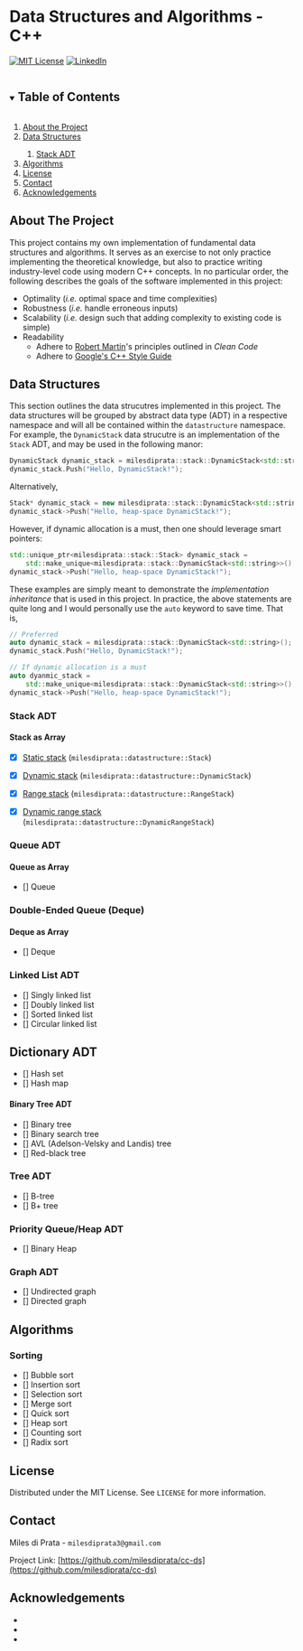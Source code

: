 # Data Structures and Algorithms - C++

[![MIT License][license-shield]][license-url]
[![LinkedIn][linkedin-shield]][linkedin-url]



<details open="open">
  <summary><h2 style="display: inline-block">Table of Contents</h2></summary>
  <ol>
    <li><a href="#about-the-project">About the Project</a></li>
    <li><a href="#data-structures">Data Structures</a></li>
    <ol>
      <li><a href="#stack-adt">Stack ADT</a></li>
    </ol>
    <li><a href="#algorithms">Algorithms</a></li>
    <li><a href="#license">License</a></li>
    <li><a href="#contact">Contact</a></li>
    <li><a href="#acknowledgements">Acknowledgements</a></li>
  </ol>
</details>



## About The Project
This project contains my own implementation of fundamental data structures and
algorithms. It serves as an exercise to not only practice implementing the
theoretical knowledge, but also to practice writing industry-level code using 
modern C++ concepts. In no particular order, the following describes the goals
of the software  implemented in this project:
* Optimality (*i.e.* optimal space and time complexities) 
* Robustness (*i.e.* handle erroneous inputs)
* Scalability (*i.e.* design such that adding complexity to existing code is
               simple)
* Readability
  * Adhere to [Robert Martin](https://en.wikipedia.org/wiki/Robert_C._Martin)'s
    principles outlined in *Clean Code*
  * Adhere to [Google's C++ Style Guide](https://google.github.io/styleguide/cppguide.html)



## Data Structures
This section outlines the data strucutres implemented in this project. The data
structures will be grouped by abstract data type (ADT) in a respective
namespace and will all be contained within the `datastructure` namespace. For
example, the `DynamicStack` data strucutre is an implementation of the `Stack`
ADT, and may be used in the following manor:
```cpp
DynamicStack dynamic_stack = milesdiprata::stack::DynamicStack<std::string>();
dynamic_stack.Push("Hello, DynamicStack!");
```
Alternatively,
```cpp
Stack* dynamic_stack = new milesdiprata::stack::DynamicStack<std::string>();
dynamic_stack->Push("Hello, heap-space DynamicStack!");
```
However, if dynamic allocation is a must, then one should leverage smart
pointers:
```cpp
std::unique_ptr<milesdiprata::stack::Stack> dynamic_stack =
    std::make_unique<milesdiprata::stack::DynamicStack<std::string>>();
dynamic_stack->Push("Hello, heap-space DynamicStack!");
```
These examples are simply meant to demonstrate the *implementation inheritance*
that is used in this project. In practice, the above statements are quite long
and I would personally use the `auto` keyword to save time. That is,
```cpp
// Preferred
auto dynamic_stack = milesdiprata::stack::DynamicStack<std::string>();
dynamic_stack.Push("Hello, DynamicStack!");

// If dynamic allocation is a must
auto dyanmic_stack =
    std::make_unique<milesdiprata::stack::DynamicStack<std::string>>();
dynamic_stack->Push("Hello, heap-space DynamicStack!");
```


### Stack ADT
#### Stack as Array
- [x] [Static stack](https://github.com/milesdiprata/cc-ds/blob/doc/src/milesdiprata/datastructure/stack/stack.h) (`milesdiprata::datastructure::Stack`)
- [x] [Dynamic stack](https://github.com/milesdiprata/cc-ds/blob/doc/src/milesdiprata/datastructure/stack/dynamic_stack.h) (`milesdiprata::datastructure::DynamicStack`)
- [x] [Range stack](https://github.com/milesdiprata/cc-ds/blob/doc/src/milesdiprata/datastructure/stack/range_stack.h) (`milesdiprata::datastructure::RangeStack`)
- [x] [Dynamic range stack](https://github.com/milesdiprata/cc-ds/blob/doc/src/milesdiprata/datastructure/stack/dynamic_range_stack.h) (`milesdiprata::datastructure::DynamicRangeStack`)


### Queue ADT
#### Queue as Array
- [] Queue


### Double-Ended Queue (Deque)
#### Deque as Array
- [] Deque


### Linked List ADT
- [] Singly linked list
- [] Doubly linked list
- [] Sorted linked list
- [] Circular linked list


## Dictionary ADT
- [] Hash set
- [] Hash map


#### Binary Tree ADT
- [] Binary tree
- [] Binary search tree
- [] AVL (Adelson-Velsky and Landis) tree
- [] Red-black tree


### Tree ADT
- [] B-tree
- [] B+ tree


### Priority Queue/Heap ADT
- [] Binary Heap


### Graph ADT
- [] Undirected graph
- [] Directed graph



## Algorithms


### Sorting
- [] Bubble sort
- [] Insertion sort
- [] Selection sort
- [] Merge sort
- [] Quick sort
- [] Heap sort
- [] Counting sort
- [] Radix sort


## License

Distributed under the MIT License. See `LICENSE` for more information.



## Contact

Miles di Prata - `milesdiprata3@gmail.com`

Project Link: [https://github.com/milesdiprata/cc-ds](https://github.com/milesdiprata/cc-ds)



## Acknowledgements

* []()
* []()
* []()





<!-- https://www.markdownguide.org/basic-syntax/#reference-style-links -->
[contributors-shield]: https://img.shields.io/github/contributors/milesdiprata/repo.svg?style=for-the-badge
[contributors-url]: https://github.com/milesdiprata/repo/graphs/contributors
[forks-shield]: https://img.shields.io/github/forks/milesdiprata/repo.svg?style=for-the-badge
[forks-url]: https://github.com/milesdiprata/repo/network/members
[stars-shield]: https://img.shields.io/github/stars/milesdiprata/repo.svg?style=for-the-badge
[stars-url]: https://github.com/milesdiprata/repo/stargazers
[issues-shield]: https://img.shields.io/github/issues/milesdiprata/repo.svg?style=for-the-badge
[issues-url]: https://github.com/milesdiprata/repo/issues
[license-shield]: https://img.shields.io/github/license/milesdiprata/repo.svg?style=for-the-badge
[license-url]: https://github.com/milesdiprata/repo/blob/master/LICENSE.txt
[linkedin-shield]: https://img.shields.io/badge/-LinkedIn-black.svg?style=for-the-badge&logo=linkedin&colorB=555
[linkedin-url]: https://linkedin.com/in/milesdiprata

